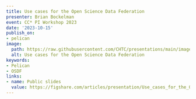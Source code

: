 ```yaml
---
title: Use cases for the Open Science Data Federation
presenter: Brian Bockelman
event: CC* PI Workshop 2023
date: '2023-10-15'
publish_on:
- pelican
image:
  path: https://raw.githubusercontent.com/CHTC/presentations/main/images/osdf-use-cases-ccstar-2023.png
  alt: Use cases for the Open Science Data Federation
keywords:
- Pelican
- OSDF
links:
- name: Public slides
  value: https://figshare.com/articles/presentation/Use_cases_for_the_Open_Science_Data_Federation_-_CC_PI_Workshop_2023/24312634
---
```

